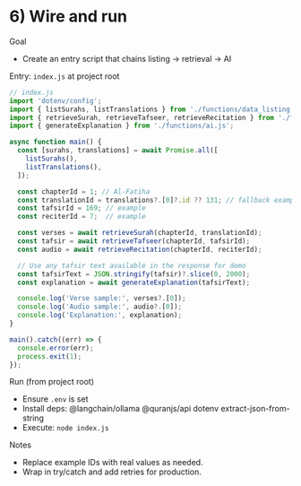 # 6) Wire and run

Goal
- Create an entry script that chains listing → retrieval → AI

Entry: `index.js` at project root
```js
// index.js
import 'dotenv/config';
import { listSurahs, listTranslations } from './functions/data_listing.js';
import { retrieveSurah, retrieveTafseer, retrieveRecitation } from './functions/data_retrieve.js';
import { generateExplanation } from './functions/ai.js';

async function main() {
  const [surahs, translations] = await Promise.all([
    listSurahs(),
    listTranslations(),
  ]);

  const chapterId = 1; // Al-Fatiha
  const translationId = translations?.[0]?.id ?? 131; // fallback example
  const tafsirId = 169; // example
  const reciterId = 7;  // example

  const verses = await retrieveSurah(chapterId, translationId);
  const tafsir = await retrieveTafseer(chapterId, tafsirId);
  const audio = await retrieveRecitation(chapterId, reciterId);

  // Use any tafsir text available in the response for demo
  const tafsirText = JSON.stringify(tafsir)?.slice(0, 2000);
  const explanation = await generateExplanation(tafsirText);

  console.log('Verse sample:', verses?.[0]);
  console.log('Audio sample:', audio?.[0]);
  console.log('Explanation:', explanation);
}

main().catch((err) => {
  console.error(err);
  process.exit(1);
});
```

Run (from project root)
- Ensure `.env` is set
- Install deps: @langchain/ollama @quranjs/api dotenv extract-json-from-string
- Execute: `node index.js`

Notes
- Replace example IDs with real values as needed.
- Wrap in try/catch and add retries for production.

